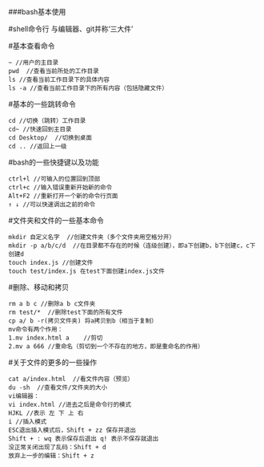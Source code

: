 ###bash基本使用

#shell命令行
与编辑器、git并称‘三大件’

#基本查看命令

```
~ //用户的主目录
pwd  //查看当前所处的工作目录 
ls //查看当前工作目录下的具体内容
ls -a //查看当前工作目录下的所有内容（包括隐藏文件）
```
#基本的一些跳转命令
 ```
 cd //切换（跳转）工作目录
 cd~ //快速回到主目录
 cd Desktop/  //切换到桌面
 cd .. //返回上一级
 ```

 #bash的一些快捷键以及功能

 ```
 ctrl+l //可输入的位置回到顶部
 ctrl+c //输入错误重新开始新的命令
 Alt+F2 //重新打开一个新的命令行页面
 ↑ ↓ //可以快速调出之前的命令
 ```

 #文件夹和文件的一些基本命令
 ```
 mkdir 自定义名字  //创建文件夹（多个文件夹用空格分开）
 mkdir -p a/b/c/d  //在目录都不存在的时候（连级创建），即a下创建b，b下创建c，c下创建d 
 touch index.js //创建文件
 touch test/index.js 在test下面创建index.js文件
 ```

 #删除、移动和拷贝

 ```
 rm a b c //删除a b c文件夹
 rm test/*  //删除test下面的所有文件
 cp a/ b -r(拷贝文件夹) 将a拷贝到b（相当于复制）
 mv命令有两个作用：
 1.mv index.html a    //剪切
 2.mv a 666 //重命名（剪切到一个不存在的地方，即是重命名的作用）
 ```

 #关于文件的更多的一些操作
 ```
 cat a/index.html  //看文件内容（预览）
 du -sh  //查看文件/文件夹的大小
vi编辑器：
vi index.html //进去之后是命令行的模式
HJKL //表示 左 下 上 右
i //插入模式
ESC退出插入模式后，Shift + zz 保存并退出
Shift + : wq 表示保存后退出 q! 表示不保存就退出
没正常关闭出现了乱码：Shift + d
放弃上一步的编辑：Shift + z
 ```